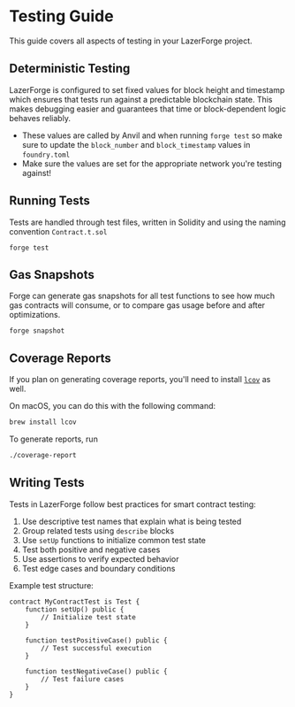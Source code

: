 # Testing Guide

This guide covers all aspects of testing in your LazerForge project.

## Deterministic Testing

LazerForge is configured to set fixed values for block height and timestamp which ensures that tests run against a predictable blockchain state. This makes debugging easier and guarantees that time or block-dependent logic behaves reliably.

- These values are called by Anvil and when running `forge test` so make sure to update the `block_number` and `block_timestamp` values in `foundry.toml`
- Make sure the values are set for the appropriate network you're testing against!

## Running Tests

Tests are handled through test files, written in Solidity and using the naming convention `Contract.t.sol`

```shell
forge test
```

## Gas Snapshots

Forge can generate gas snapshots for all test functions to see how much gas contracts will consume, or to compare gas usage before and after optimizations.

```shell
forge snapshot
```

## Coverage Reports

If you plan on generating coverage reports, you'll need to install [`lcov`](https://github.com/linux-test-project/lcov) as well.

On macOS, you can do this with the following command:

```bash
brew install lcov
```

To generate reports, run

```bash
./coverage-report
```

## Writing Tests

Tests in LazerForge follow best practices for smart contract testing:

1. Use descriptive test names that explain what is being tested
2. Group related tests using `describe` blocks
3. Use `setUp` functions to initialize common test state
4. Test both positive and negative cases
5. Use assertions to verify expected behavior
6. Test edge cases and boundary conditions

Example test structure:

```solidity
contract MyContractTest is Test {
    function setUp() public {
        // Initialize test state
    }

    function testPositiveCase() public {
        // Test successful execution
    }

    function testNegativeCase() public {
        // Test failure cases
    }
}
```

